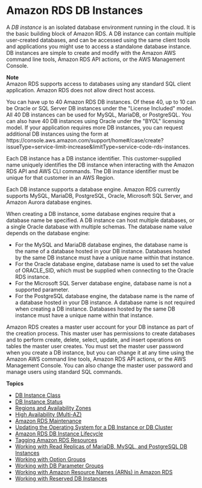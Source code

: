 # Amazon RDS DB Instances<a name="Overview.DBInstance"></a>

A *DB instance* is an isolated database environment running in the cloud\. It is the basic building block of Amazon RDS\. A DB instance can contain multiple user\-created databases, and can be accessed using the same client tools and applications you might use to access a standalone database instance\. DB instances are simple to create and modify with the Amazon AWS command line tools, Amazon RDS API actions, or the AWS Management Console\. 

**Note**  
Amazon RDS supports access to databases using any standard SQL client application\. Amazon RDS does not allow direct host access\. 

You can have up to 40 Amazon RDS DB instances\. Of these 40, up to 10 can be Oracle or SQL Server DB instances under the "License Included" model\. All 40 DB instances can be used for MySQL, MariaDB, or PostgreSQL\. You can also have 40 DB instances using Oracle under the "BYOL" licensing model\. If your application requires more DB instances, you can request additional DB instances using the form at https://console\.aws\.amazon\.com/support/home\#/case/create?issueType=service\-limit\-increase&limitType=service\-code\-rds\-instances\. 

Each DB instance has a DB instance identifier\. This customer\-supplied name uniquely identifies the DB instance when interacting with the Amazon RDS API and AWS CLI commands\. The DB instance identifier must be unique for that customer in an AWS Region\. 

Each DB instance supports a database engine\. Amazon RDS currently supports MySQL, MariaDB, PostgreSQL, Oracle, Microsoft SQL Server, and Amazon Aurora database engines\. 

When creating a DB instance, some database engines require that a database name be specified\. A DB instance can host multiple databases, or a single Oracle database with multiple schemas\. The database name value depends on the database engine: 
+ For the MySQL and MariaDB database engines, the database name is the name of a database hosted in your DB instance\. Databases hosted by the same DB instance must have a unique name within that instance\. 
+ For the Oracle database engine, database name is used to set the value of ORACLE\_SID, which must be supplied when connecting to the Oracle RDS instance\. 
+ For the Microsoft SQL Server database engine, database name is not a supported parameter\.
+ For the PostgreSQL database engine, the database name is the name of a database hosted in your DB instance\. A database name is not required when creating a DB instance\. Databases hosted by the same DB instance must have a unique name within that instance\.

Amazon RDS creates a master user account for your DB instance as part of the creation process\. This master user has permissions to create databases and to perform create, delete, select, update, and insert operations on tables the master user creates\. You must set the master user password when you create a DB instance, but you can change it at any time using the Amazon AWS command line tools, Amazon RDS API actions, or the AWS Management Console\. You can also change the master user password and manage users using standard SQL commands\. 

**Topics**
+ [DB Instance Class](Concepts.DBInstanceClass.md)
+ [DB Instance Status](Overview.DBInstance.Status.md)
+ [Regions and Availability Zones](Concepts.RegionsAndAvailabilityZones.md)
+ [High Availability \(Multi\-AZ\)](Concepts.MultiAZ.md)
+ [Amazon RDS Maintenance](USER_UpgradeDBInstance.Maintenance.md)
+ [Updating the Operating System for a DB Instance or DB Cluster](USER_UpgradeDBInstance.OSUpgrades.md)
+ [Amazon RDS DB Instance Lifecycle](CHAP_CommonTasks.md)
+ [Tagging Amazon RDS Resources](USER_Tagging.md)
+ [Working with Read Replicas of MariaDB, MySQL, and PostgreSQL DB Instances](USER_ReadRepl.md)
+ [Working with Option Groups](USER_WorkingWithOptionGroups.md)
+ [Working with DB Parameter Groups](USER_WorkingWithParamGroups.md)
+ [Working with Amazon Resource Names \(ARNs\) in Amazon RDS](USER_Tagging.ARN.md)
+ [Working with Reserved DB Instances](USER_WorkingWithReservedDBInstances.md)